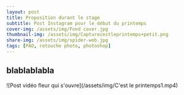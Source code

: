 ```yaml
---
layout: post
title: Proposition durant le stage
subtitle: Post Instagram pour le début du printemps
cover-img: /assets/img/Fond cover.jpg
thumbnail-img: /assets/img/Capturecestleprintemps+petit.png
share-img: /assets/img/spider-web.jpg
tags: [PAO, retouche photo, photoshop]
---
```


## blablablabla 
![Post vidéo fleur qui s'ouvre](/assets/img/C'est le printemps1.mp4)
